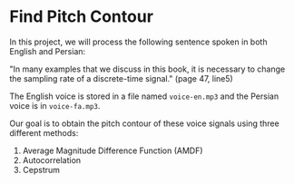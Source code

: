 # Find Pitch Contour

In this project, we will process the following sentence spoken in both English and Persian:

"In many examples that we discuss in this book, it is necessary to change the sampling rate of a discrete-time signal." (page 47, line5)

The English voice is stored in a file named `voice-en.mp3` and the Persian voice is in `voice-fa.mp3`.

Our goal is to obtain the pitch contour of these voice signals using three different methods:

1. Average Magnitude Difference Function (AMDF)
2. Autocorrelation
3. Cepstrum
